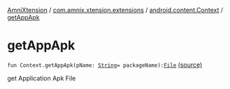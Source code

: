 [AmniXtension](../../index.md) / [com.amnix.xtension.extensions](../index.md) / [android.content.Context](index.md) / [getAppApk](./get-app-apk.md)

# getAppApk

`fun Context.getAppApk(pName: `[`String`](https://kotlinlang.org/api/latest/jvm/stdlib/kotlin/-string/index.html)` = packageName): `[`File`](http://docs.oracle.com/javase/6/docs/api/java/io/File.html) [(source)](https://github.com/AmniX/AmniXTension/tree/master/AmniXtension/src/main/java/com/amnix/xtension/extensions/ContextExtension.kt#L294)

get Application Apk File

